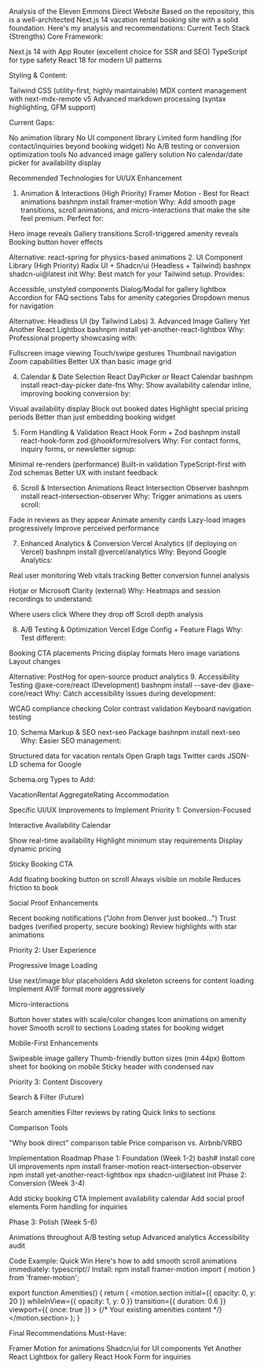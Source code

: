 Analysis of the Eleven Emmons Direct Website
Based on the repository, this is a well-architected Next.js 14 vacation rental booking site with a solid foundation. Here's my analysis and recommendations:
Current Tech Stack (Strengths)
Core Framework:

Next.js 14 with App Router (excellent choice for SSR and SEO)
TypeScript for type safety
React 18 for modern UI patterns

Styling & Content:

Tailwind CSS (utility-first, highly maintainable)
MDX content management with next-mdx-remote v5
Advanced markdown processing (syntax highlighting, GFM support)

Current Gaps:

No animation library
No UI component library
Limited form handling (for contact/inquiries beyond booking widget)
No A/B testing or conversion optimization tools
No advanced image gallery solution
No calendar/date picker for availability display


Recommended Technologies for UI/UX Enhancement
1. Animation & Interactions (High Priority)
Framer Motion - Best for React animations
bashnpm install framer-motion
Why: Add smooth page transitions, scroll animations, and micro-interactions that make the site feel premium. Perfect for:

Hero image reveals
Gallery transitions
Scroll-triggered amenity reveals
Booking button hover effects

Alternative: react-spring for physics-based animations
2. UI Component Library (High Priority)
Radix UI + Shadcn/ui (Headless + Tailwind)
bashnpx shadcn-ui@latest init
Why: Best match for your Tailwind setup. Provides:

Accessible, unstyled components
Dialog/Modal for gallery lightbox
Accordion for FAQ sections
Tabs for amenity categories
Dropdown menus for navigation

Alternative: Headless UI (by Tailwind Labs)
3. Advanced Image Gallery
Yet Another React Lightbox
bashnpm install yet-another-react-lightbox
Why: Professional property showcasing with:

Fullscreen image viewing
Touch/swipe gestures
Thumbnail navigation
Zoom capabilities
Better UX than basic image grid

4. Calendar & Date Selection
React DayPicker or React Calendar
bashnpm install react-day-picker date-fns
Why: Show availability calendar inline, improving booking conversion by:

Visual availability display
Block out booked dates
Highlight special pricing periods
Better than just embedding booking widget

5. Form Handling & Validation
React Hook Form + Zod
bashnpm install react-hook-form zod @hookform/resolvers
Why: For contact forms, inquiry forms, or newsletter signup:

Minimal re-renders (performance)
Built-in validation
TypeScript-first with Zod schemas
Better UX with instant feedback

6. Scroll & Intersection Animations
React Intersection Observer
bashnpm install react-intersection-observer
Why: Trigger animations as users scroll:

Fade in reviews as they appear
Animate amenity cards
Lazy-load images progressively
Improve perceived performance

7. Enhanced Analytics & Conversion
Vercel Analytics (if deploying on Vercel)
bashnpm install @vercel/analytics
Why: Beyond Google Analytics:

Real user monitoring
Web vitals tracking
Better conversion funnel analysis

Hotjar or Microsoft Clarity (external)
Why: Heatmaps and session recordings to understand:

Where users click
Where they drop off
Scroll depth analysis

8. A/B Testing & Optimization
Vercel Edge Config + Feature Flags
Why: Test different:

Booking CTA placements
Pricing display formats
Hero image variations
Layout changes

Alternative: PostHog for open-source product analytics
9. Accessibility Testing
@axe-core/react (Development)
bashnpm install --save-dev @axe-core/react
Why: Catch accessibility issues during development:

WCAG compliance checking
Color contrast validation
Keyboard navigation testing

10. Schema Markup & SEO
next-seo Package
bashnpm install next-seo
Why: Easier SEO management:

Structured data for vacation rentals
Open Graph tags
Twitter cards
JSON-LD schema for Google

Schema.org Types to Add:

VacationRental
AggregateRating
Accommodation


Specific UI/UX Improvements to Implement
Priority 1: Conversion-Focused

Interactive Availability Calendar

Show real-time availability
Highlight minimum stay requirements
Display dynamic pricing


Sticky Booking CTA

Add floating booking button on scroll
Always visible on mobile
Reduces friction to book


Social Proof Enhancements

Recent booking notifications ("John from Denver just booked...")
Trust badges (verified property, secure booking)
Review highlights with star animations



Priority 2: User Experience

Progressive Image Loading

Use next/image blur placeholders
Add skeleton screens for content loading
Implement AVIF format more aggressively


Micro-interactions

Button hover states with scale/color changes
Icon animations on amenity hover
Smooth scroll to sections
Loading states for booking widget


Mobile-First Enhancements

Swipeable image gallery
Thumb-friendly button sizes (min 44px)
Bottom sheet for booking on mobile
Sticky header with condensed nav



Priority 3: Content Discovery

Search & Filter (Future)

Search amenities
Filter reviews by rating
Quick links to sections


Comparison Tools

"Why book direct" comparison table
Price comparison vs. Airbnb/VRBO




Implementation Roadmap
Phase 1: Foundation (Week 1-2)
bash# Install core UI improvements
npm install framer-motion react-intersection-observer
npm install yet-another-react-lightbox
npx shadcn-ui@latest init
Phase 2: Conversion (Week 3-4)

Add sticky booking CTA
Implement availability calendar
Add social proof elements
Form handling for inquiries

Phase 3: Polish (Week 5-6)

Animations throughout
A/B testing setup
Advanced analytics
Accessibility audit


Code Example: Quick Win
Here's how to add smooth scroll animations immediately:
typescript// Install: npm install framer-motion
import { motion } from 'framer-motion';

export function Amenities() {
  return (
    <motion.section
      initial={{ opacity: 0, y: 20 }}
      whileInView={{ opacity: 1, y: 0 }}
      transition={{ duration: 0.6 }}
      viewport={{ once: true }}
    >
      {/* Your existing amenities content */}
    </motion.section>
  );
}

Final Recommendations
Must-Have:

Framer Motion for animations
Shadcn/ui for UI components
Yet Another React Lightbox for gallery
React Hook Form for inquiries